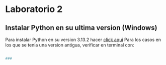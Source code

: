 # Laboratorio 2
## Instalar Python en su ultima version (Windows)
Para instalar Python en su version 3.13.2 hacer [click aqui](https://www.python.org/ftp/python/3.13.2/python-3.13.2-amd64.exe)
Para los casos en los que se tenia una version antigua, verificar en terminal con:
```python --version

### 
